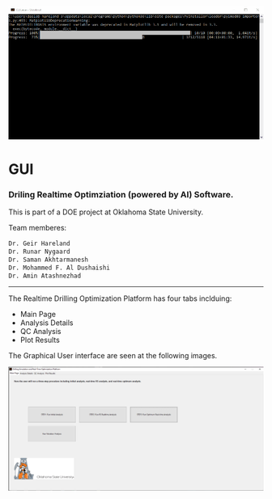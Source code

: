 
<p align="left">
  <img width="1000" src="Assets/GIF1.gif" >
</p>

# GUI

### Driling Realtime Optimziation (powered by AI) Software. 
This is part of a DOE project at Oklahoma State University. 

Team memberes:
```
Dr. Geir Hareland
Dr. Runar Nygaard
Dr. Saman Akhtarmanesh
Dr. Mohammed F. Al Dushaishi
Dr. Amin Atashnezhad
```

---

The Realtime Drilling Optimization Platform has four tabs inclduing:
* Main Page
* Analysis Details
* QC Analysis
* Plot Results

The Graphical User interface are seen at the following images.





<p align="left">
  <img width="600" src="Assets/Capture.PNG" >
</p>



